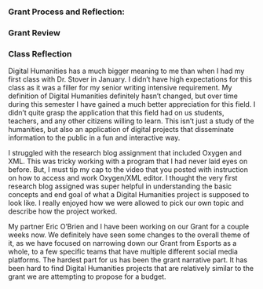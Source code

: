 ### Grant Process and Reflection:

### Grant Review

### Class Reflection

Digital Humanities has a much bigger meaning to me than when I had my first class with Dr. Stover in January. I didn’t have high expectations for this class as it was a filler for my senior writing intensive requirement. My definition of Digital Humanities definitely hasn’t changed, but over time during this semester I have gained a much better appreciation for this field. I didn’t quite grasp the application that this field had on us students, teachers, and any other citizens willing to learn. This isn’t just a study of the humanities, but also an application of digital projects that disseminate information to the public in a fun and interactive way.

I struggled with the research blog assignment that included Oxygen and XML. This was tricky working with a program that I had never laid eyes on before. But, I must tip my cap to the video that you posted with instruction on how to access and work Oxygen/XML editor. I thought the very first research blog assigned was super helpful in understanding the basic concepts and end goal of what a Digital Humanities project is supposed to look like. I really enjoyed how we were allowed to pick our own topic and describe how the project worked.

My partner Eric O’Brien and I have been working on our Grant for a couple weeks now. We definitely have seen some changes to the overall theme of it, as we have focused on narrowing down our Grant from Esports as a whole, to a few specific teams that have multiple different social media platforms. The hardest part for us has been the grant narrative part. It has been hard to find Digital Humanities projects that are relatively similar to the grant we are attempting to propose for a budget. 
